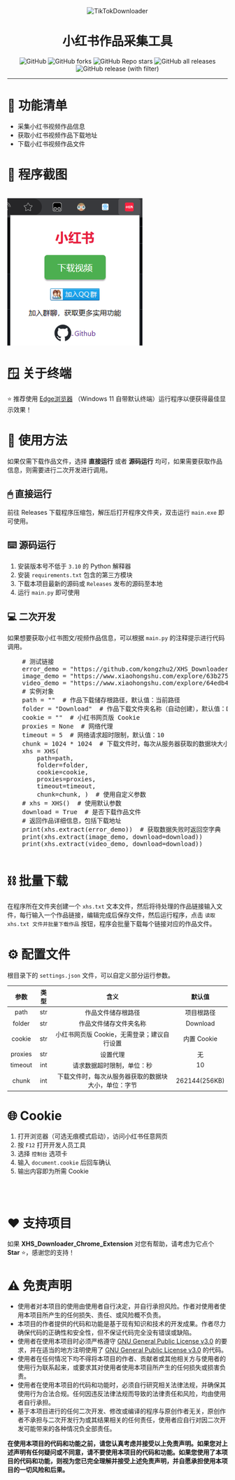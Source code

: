 <div align="center">
    <img src="XHS_Downloader_Chrome_Extension_Chrome_ExtensionXHS_Downloader_Chrome_Extension.png" alt="TikTokDownloader" height="256" width="256"><br>
    <h1>小红书作品采集工具</h1>
    <img alt="GitHub" src="https://img.shields.io/github/license/kongzhu2/XHS_Downloader_Chrome_Extension?style=for-the-badge">
    <img alt="GitHub forks" src="https://img.shields.io/github/forks/kongzhu2/XHS_Downloader_Chrome_Extension?style=for-the-badge&color=c56cf0">
    <img alt="GitHub Repo stars" src="https://img.shields.io/github/stars/kongzhu2/XHS_Downloader_Chrome_Extension?style=for-the-badge&color=fff200">
    <img alt="GitHub all releases" src="https://img.shields.io/github/downloads/kongzhu2/XHS_Downloader_Chrome_Extension/total?style=for-the-badge&color=1b9cfc">
    <img alt="GitHub release (with filter)" src="https://img.shields.io/github/v/release/kongzhu2/XHS_Downloader_Chrome_Extension?style=for-the-badge&color=44bd32">
    <hr>
    </div>
    <h1>📝 功能清单</h1>
    <ul>
    <li>采集小红书视频作品信息</li>
    <li>获取小红书视频作品下载地址</li>
    <li>下载小红书视频作品文件</li>
    </ul>
    <h1>📸 程序截图</h1>
    <br>
    <img src="程序截图.png" alt="">
    <h1>🪟 关于终端</h1>
    <p>⭐ 推荐使用 <a href="https://www.microsoft.com/zh-cn/edge/download">Edge浏览器</a> （Windows 11 自带默认终端）运行程序以便获得最佳显示效果！</p>
    <h1>🥣 使用方法</h1>
    <p>如果仅需下载作品文件，选择 <b>直接运行</b> 或者 <b>源码运行</b> 均可，如果需要获取作品信息，则需要进行二次开发进行调用。</p>
    <h2>🖱 直接运行</h2>
    <p>前往 Releases 下载程序压缩包，解压后打开程序文件夹，双击运行 <code>main.exe</code> 即可使用。</p>
    <h2>⌨️ 源码运行</h2>
    <ol>
    <li>安装版本号不低于 <code>3.10</code> 的 Python 解释器</li>
    <li>安装 <code>requirements.txt</code> 包含的第三方模块</li>
    <li>下载本项目最新的源码或 <code>Releases</code> 发布的源码至本地</li>
    <li>运行 <code>main.py</code> 即可使用</li>
    </ol>
    <h2>💻 二次开发</h2>
    <p>如果想要获取小红书图文/视频作品信息，可以根据 <code>main.py</code> 的注释提示进行代码调用。</p>
    <pre>
    # 测试链接
    error_demo = "https://github.com/kongzhu2/XHS_Downloader_Chrome_Extension"
    image_demo = "https://www.xiaohongshu.com/explore/63b275a30000000019020185"
    video_demo = "https://www.xiaohongshu.com/explore/64edb460000000001f03cadc"
    # 实例对象
    path = ""  # 作品下载储存根路径，默认值：当前路径
    folder = "Download"  # 作品下载文件夹名称（自动创建），默认值：Download
    cookie = ""  # 小红书网页版 Cookie
    proxies = None  # 网络代理
    timeout = 5  # 网络请求超时限制，默认值：10
    chunk = 1024 * 1024  # 下载文件时，每次从服务器获取的数据块大小，单位字节
    xhs = XHS(
        path=path,
        folder=folder,
        cookie=cookie,
        proxies=proxies,
        timeout=timeout,
        chunk=chunk, )  # 使用自定义参数
    # xhs = XHS()  # 使用默认参数
    download = True  # 是否下载作品文件
    # 返回作品详细信息，包括下载地址
    print(xhs.extract(error_demo))  # 获取数据失败时返回空字典
    print(xhs.extract(image_demo, download=download))
    print(xhs.extract(video_demo, download=download))
    </pre>
    <h1>⛓ 批量下载</h1>
    <p>在程序所在文件夹创建一个 <code>xhs.txt</code> 文本文件，然后将待处理的作品链接输入文件，每行输入一个作品链接，编辑完成后保存文件，然后运行程序，点击 <code>读取 xhs.txt 文件并批量下载作品</code> 按钮，程序会批量下载每个链接对应的作品文件。</p>
    <h1>⚙️ 配置文件</h1>
    <p>根目录下的 <code>settings.json</code> 文件，可以自定义部分运行参数。</p>
    <table>
    <thead>
    <tr>
    <th align="center">参数</th>
    <th align="center">类型</th>
    <th align="center">含义</th>
    <th align="center">默认值</th>
    </tr>
    </thead>
    <tbody>
    <tr>
    <td align="center">path</td>
    <td align="center">str</td>
    <td align="center">作品文件储存根路径</td>
    <td align="center">项目根路径</td>
    </tr>
    <tr>
    <td align="center">folder</td>
    <td align="center">str</td>
    <td align="center">作品文件储存文件夹名称</td>
    <td align="center">Download</td>
    </tr>
    <tr>
    <td align="center">cookie</td>
    <td align="center">str</td>
    <td align="center">小红书网页版 Cookie，无需登录；建议自行设置</td>
    <td align="center">内置 Cookie</td>
    </tr>
    <tr>
    <td align="center">proxies</td>
    <td align="center">str</td>
    <td align="center">设置代理</td>
    <td align="center">无</td>
    </tr>
    <tr>
    <td align="center">timeout</td>
    <td align="center">int</td>
    <td align="center">请求数据超时限制，单位：秒</td>
    <td align="center">10</td>
    </tr>
    <tr>
    <td align="center">chunk</td>
    <td align="center">int</td>
    <td align="center">下载文件时，每次从服务器获取的数据块大小，单位：字节</td>
    <td align="center">262144(256KB)</td>
    </tr>
    </tbody>
    </table>
    <h1>🌐 Cookie</h1>
    <ol>
    <li>打开浏览器（可选无痕模式启动），访问小红书任意网页</li>
    <li>按 <code>F12</code> 打开开发人员工具</li>
    <li>选择 <code>控制台</code> 选项卡</li>
    <li>输入 <code>document.cookie</code> 后回车确认</li>
    <li>输出内容即为所需 Cookie</li>
    </ol>
    <br>
    <img src="XHS_Downloader_Chrome_Extension_Chrome_Extension获取Cookie.png" alt="">
    <h1>♥️ 支持项目</h1>
    <p>如果 <b>XHS_Downloader_Chrome_Extension</b> 对您有帮助，请考虑为它点个 <b>Star</b> ⭐，感谢您的支持！</p>
    <h1>⚠️ 免责声明</h1>
    <ul>
    <li>使用者对本项目的使用由使用者自行决定，并自行承担风险。作者对使用者使用本项目所产生的任何损失、责任、或风险概不负责。</li>
    <li>本项目的作者提供的代码和功能是基于现有知识和技术的开发成果。作者尽力确保代码的正确性和安全性，但不保证代码完全没有错误或缺陷。</li>
    <li>使用者在使用本项目时必须严格遵守 <a href="https://github.com/kongzhu2/XHS_Downloader_Chrome_Extension/blob/master/LICENSE">GNU
        General Public License v3.0</a> 的要求，并在适当的地方注明使用了 <a
            href="https://github.com/kongzhu2/XHS_Downloader_Chrome_Extension/blob/master/LICENSE">GNU General Public License
        v3.0</a> 的代码。
    </li>
    <li>使用者在任何情况下均不得将本项目的作者、贡献者或其他相关方与使用者的使用行为联系起来，或要求其对使用者使用本项目所产生的任何损失或损害负责。</li>
    <li>使用者在使用本项目的代码和功能时，必须自行研究相关法律法规，并确保其使用行为合法合规。任何因违反法律法规而导致的法律责任和风险，均由使用者自行承担。</li>
    <li>基于本项目进行的任何二次开发、修改或编译的程序与原创作者无关，原创作者不承担与二次开发行为或其结果相关的任何责任，使用者应自行对因二次开发可能带来的各种情况负全部责任。</li>
    </ul>
    <b>在使用本项目的代码和功能之前，请您认真考虑并接受以上免责声明。如果您对上述声明有任何疑问或不同意，请不要使用本项目的代码和功能。如果您使用了本项目的代码和功能，则视为您已完全理解并接受上述免责声明，并自愿承担使用本项目的一切风险和后果。</b>